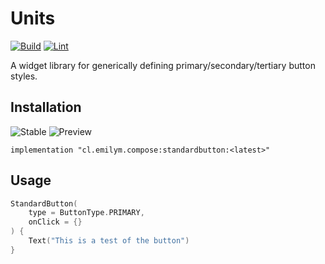 # Units
[![Build](https://github.com/ComposeComponents/StandardButton/actions/workflows/build.yml/badge.svg)](https://github.com/ComposeComponents/StandardButton/actions/workflows/build.yml)
[![Lint](https://github.com/ComposeComponents/StandardButton/actions/workflows/lint.yml/badge.svg)](https://github.com/ComposeComponents/StandardButton/actions/workflows/lint.yml)

A widget library for generically defining primary/secondary/tertiary button styles.

## Installation
![Stable](https://img.shields.io/github/v/release/ComposeComponents/StandardButton?label=Stable)
![Preview](https://img.shields.io/github/v/release/ComposeComponents/StandardButton?label=Preview&include_prereleases)

```
implementation "cl.emilym.compose:standardbutton:<latest>"
```

## Usage
```kotlin
StandardButton(
    type = ButtonType.PRIMARY,
    onClick = {}
) {
    Text("This is a test of the button")
}
```